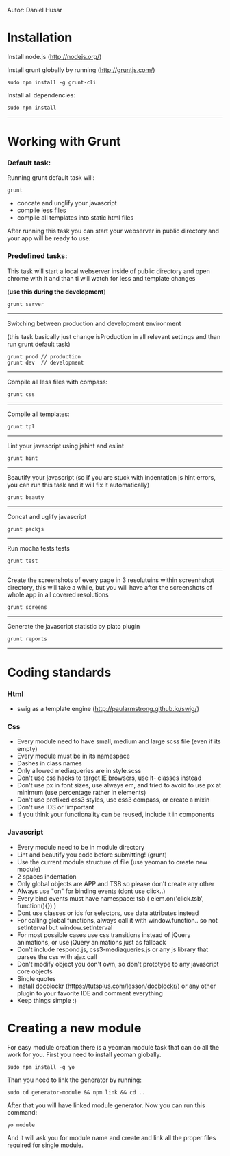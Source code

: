 Autor: Daniel Husar

Installation
============

Install node.js (http://nodejs.org/)

Install grunt globally by running (http://gruntjs.com/)

	sudo npm install -g grunt-cli


Install all dependencies:

	sudo npm install


***

Working with Grunt
==================
### Default task:
Running grunt default task will:

	grunt

- concate and unglify your javascript
- compile less files
- compile all templates into static html files

After running this task you can start your webserver in public directory and your app will be ready to use.

### Predefined tasks:

This task will start a local webserver inside of public directory and open chrome with it and than ti will watch for less and template changes 

(**use this during the development**)

	grunt server

***

Switching between production and development environment

(this task basically just change isProduction in all relevant settings and than run grunt default task)

	grunt prod // production
	grunt dev  // development

***

Compile all less files with compass:
```javascript
grunt css
```
***
Compile all templates:

	grunt tpl

***
Lint your javascript using jshint and eslint

	grunt hint

***
Beautify your javascript (so if you are stuck with indentation js hint errors, you can run this task and it will fix it automatically)

	grunt beauty

***
Concat and uglify javascript

	grunt packjs

***
Run mocha tests tests

	grunt test

***	
Create the screenshots of every page in 3 resolutuins within screenhshot directory, this will take a while, but you will have after the screenshots of whole app in all covered resolutions

	grunt screens

***
Generate the javascript statistic by plato plugin

	grunt reports

***

Coding standards
================
### Html
-	swig as a template engine (http://paularmstrong.github.io/swig/)

### Css

- Every module need to have small, medium and large scss file (even if its empty)
- Every module must be in its namespace
- Dashes in class names
- Only allowed mediaqueries are in style.scss
- Don't use css hacks to target IE browsers, use lt- classes instead
- Don't use px in font sizes, use always em, and tried to avoid to use px at minimum (use percentage rather in elements)
- Don't use prefixed css3 styles, use css3 compass, or create a mixin
- Don't use IDS or !important
- If you think your functionality can be reused, include it in components

### Javascript

- Every module need to be in module directory
- Lint and beautify you code before submitting! (grunt)
- Use the current module structure of file (use yeoman to create new module)
- 2 spaces indentation
- Only global objects are APP and TSB so please don't create any other
- Always use "on" for binding events (dont use click..)
- Every bind events must have namespace: tsb ( elem.on('click.tsb', function(){}) )
- Dont use classes or ids for selectors, use data attributes instead
- For calling global functions, always call it with window.function.. so not setInterval but window.setInterval
- For most possible cases use css transitions instead of jQuery animations, or use jQuery animations just as fallback
- Don't include respond.js, css3-mediaqueries.js or any js library that parses the css with ajax call
- Don't modify object you don't own, so don't prototype to any javascript core objects
- Single quotes
- Install docblockr (https://tutsplus.com/lesson/docblockr/) or any other plugin to your favorite IDE and comment everything
- Keep things simple :)

Creating a new module
=====================
For easy module creation there is a yeoman module task that can do all the work for you.
First you need to install yeoman globally.

	sudo npm install -g yo
	
Than you need to link the generator by running:

	sudo cd generator-module && npm link && cd ..
	
After that you will have linked module generator.
Now you can run this command:

	yo module
	
And it will ask you for module name and create and link all the proper files required for single module.
